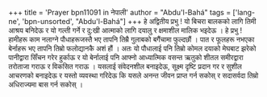 +++
title = 'Prayer bpn11091 in नेपाली'
author = "Abdu'l-Bahá"
tags = ['lang-ne', 'bpn-unsorted', "Abdu'l-Bahá"]
+++
हे अद्वितीय प्रभु ! यो बिचरा बालकको लागि तिमी आश्रय बनिदेऊ र यो गल्ती गर्ने र दु:खी आत्माको लागि दयालु र क्षमाशील मालिक भइदेऊ । हे प्रभु ! हामीहरू काम नलाग्ने पौधाहरूजस्तै भए तापनि तिम्रै गुलाबको बगैंचामा फुल्दछौं । पात र फूलहरू नभएका बेर्नाहरू भए तापनि तिम्रो फलोद्यानकै अशं हौं । अतः यो पौधालाई पनि तिम्रो कोमल दयाको मेघबाट झरेको पानीद्वारा सिँचन गरेर हुर्काऊ र यो बेर्नालाई पनि आफ्नो आध्यात्मिक वसन्त ऋतुको शीतल समीरद्वारा तरोताजा गराऊ र विकसित गराऊ । 
यसलाई संवेदनशील बनाइदेऊ, सूक्ष्म दृष्टि प्रदान गर र सुशील आचरणको बनाइदेऊ र यस्तो व्यवस्था गरिदेऊ कि यसले अनन्त जीवन प्राप्त गर्न सकोस् र सदासर्वदा तिम्रो अधिराज्यमा बास गर्न सकोस् ।
